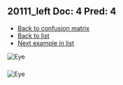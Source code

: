 ## 20111_left Doc: 4 Pred: 4
- [Back to confusion matrix](https://github.com/juliandewit/kaggle_retinopathy/blob/master/matrix.md)
- [Back to list](https://github.com/juliandewit/kaggle_retinopathy/blob/master/lists/44/list.md)
- [Next example in list](https://github.com/juliandewit/kaggle_retinopathy/blob/master/lists/44/20/20144_left.md)

![Eye](https://retinopaty.blob.core.windows.net/size1024/20111_left_4.jpeg)

### 

![Eye]()
